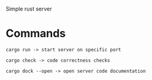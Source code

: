 Simple rust server

# Commands

```
cargo run -> start server on specific port
```

```
cargo check -> code correctness checks
```

```
cargo dock --open -> open server code documentation
```
